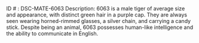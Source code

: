 ID # : DSC-MATE-6063
Description: 6063 is a male tiger of average size and appearance, with distinct green hair in a purple cap. They are always seen wearing horned-rimmed glasses, a silver chain, and carrying a candy stick. Despite being an animal, 6063 possesses human-like intelligence and the ability to communicate in English.